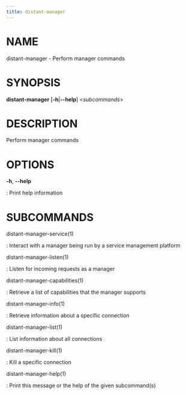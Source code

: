 ```yaml
---
title: distant-manager
---
```


# NAME

distant-manager - Perform manager commands

# SYNOPSIS

**distant-manager** \[**-h**\|**\--help**\] \<*subcommands*\>

# DESCRIPTION

Perform manager commands

# OPTIONS

**-h**, **\--help**

:   Print help information

# SUBCOMMANDS

distant-manager-service(1)

:   Interact with a manager being run by a service management platform

distant-manager-listen(1)

:   Listen for incoming requests as a manager

distant-manager-capabilities(1)

:   Retrieve a list of capabilities that the manager supports

distant-manager-info(1)

:   Retrieve information about a specific connection

distant-manager-list(1)

:   List information about all connections

distant-manager-kill(1)

:   Kill a specific connection

distant-manager-help(1)

:   Print this message or the help of the given subcommand(s)
